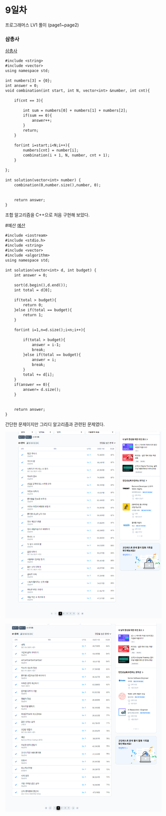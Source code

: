 # 9일차

프로그래머스 LV1 풀이 (page1\~page2)

### 삼총사

[삼총사](https://school.programmers.co.kr/learn/courses/30/lessons/131705)

```
#include <string>
#include <vector>
using namespace std;

int numbers[3] = {0};
int answer = 0;
void combination(int start, int N, vector<int> &number, int cnt){
    
    if(cnt == 3){
        
        int sum = numbers[0] + numbers[1] + numbers[2];
        if(sum == 0){
            answer++;
        }
        return;
    }
    
    for(int i=start;i<N;i++){
        numbers[cnt] = number[i];
        combination(i + 1, N, number, cnt + 1);
    }
    
};

int solution(vector<int> number) {
    combination(0,number.size(),number, 0);
    
    
    return answer;
}
```

조합 알고리즘을 C++으로 처음 구현해 보았다.

\#예산 [예산](https://school.programmers.co.kr/learn/courses/30/lessons/12982)

```
#include <iostream>
#include <stdio.h>
#include <string>
#include <vector>
#include <algorithm>
using namespace std;

int solution(vector<int> d, int budget) {
    int answer = 0;
    
    sort(d.begin(),d.end());
    int total = d[0];
    
    if(total > budget){
        return 0;
    }else if(total == budget){
        return 1;
    }
    
    for(int i=1,n=d.size();i<n;i++){
        
        if(total > budget){
            answer = i-1;
            break;
        }else if(total == budget){
            answer = i;
            break;
        }
        total += d[i];
    }
    if(answer == 0){
        answer= d.size();
    }
    
    
    return answer;
}
```

간단한 문제이지만 그리디 알고리즘과 관련된 문제였다.

![lv1-1page](images/12.png)

![lv1-2page](images/13.png)
